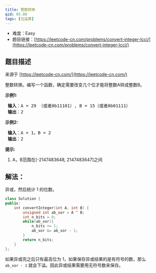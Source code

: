 ```yaml
---
title: 整数转换
qid: 05.06
tags: [位运算]
---
```



- 难度：Easy
- 题目链接：[https://leetcode-cn.com/problems/convert-integer-lcci/](https://leetcode-cn.com/problems/convert-integer-lcci/)


## 题目描述

来源于 [https://leetcode-cn.com/](https://leetcode-cn.com/)

<p>整数转换。编写一个函数，确定需要改变几个位才能将整数A转成整数B。</p>

<p> <strong>示例1:</strong></p>

<pre>
<strong> 输入</strong>：A = 29 （或者0b11101）, B = 15（或者0b01111）
<strong> 输出</strong>：2
</pre>

<p> <strong>示例2:</strong></p>

<pre>
<strong> 输入</strong>：A = 1，B = 2
<strong> 输出</strong>：2
</pre>

<p> <strong>提示:</strong></p>

<ol>
<li>A，B范围在[-2147483648, 2147483647]之间</li>
</ol>


## 解法：

异或，然后统计 1 的位数。

```c++
class Solution {
public:
    int convertInteger(int A, int B) {
        unsigned int ab_xor = A ^ B;
        int n_bits = 0;
        while(ab_xor){
            n_bits += 1;
            ab_xor &= ab_xor - 1;
        } 
        return n_bits;
    }
};
```

如果异或完之后只有最高位为 1，如果保存异或结果的是有符号的数，那么 `ab_xor - 1` 就会下溢。因此异或结果需要用无符号数来保存。